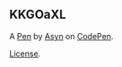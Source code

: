 KKGOaXL
-------


A [Pen](https://codepen.io/Asynerx/pen/KKGOaXL) by [Asyn](https://codepen.io/Asynerx) on [CodePen](https://codepen.io).

[License](https://codepen.io/license/pen/KKGOaXL).